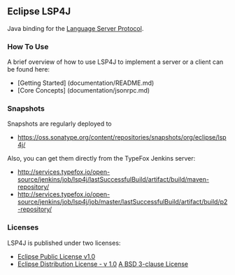 ## Eclipse LSP4J

Java binding for the [Language Server Protocol](https://github.com/Microsoft/language-server-protocol).

### How To Use

A brief overview of how to use LSP4J to implement a server or a client can be found here:
 * [Getting Started] (documentation/README.md)
 * [Core Concepts] (documentation/jsonrpc.md)

### Snapshots

Snapshots are regularly deployed to 
 * https://oss.sonatype.org/content/repositories/snapshots/org/eclipse/lsp4j/

Also, you can get them directly from the TypeFox Jenkins server:
 * http://services.typefox.io/open-source/jenkins/job/lsp4j/lastSuccessfulBuild/artifact/build/maven-repository/
 * http://services.typefox.io/open-source/jenkins/job/lsp4j/job/master/lastSuccessfulBuild/artifact/build/p2-repository/

### Licenses

LSP4J is published under two licenses:

 * [Eclipse Public License v1.0](https://www.eclipse.org/legal/epl-v10.html)
 * [Eclipse Distribution License - v 1.0](https://www.eclipse.org/org/documents/edl-v10.php) [A BSD 3-clause License](https://opensource.org/licenses/BSD-3-Clause)
